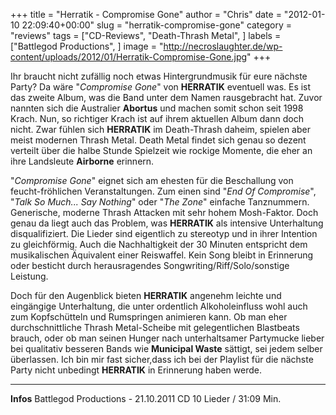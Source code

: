 +++
title = "Herratik - Compromise Gone"
author = "Chris"
date = "2012-01-10 22:09:40+00:00"
slug = "herratik-compromise-gone"
category = "reviews"
tags = ["CD-Reviews", "Death-Thrash Metal", ]
labels = ["Battlegod Productions", ]
image = "http://necroslaughter.de/wp-content/uploads/2012/01/Herratik-Compromise-Gone.jpg"
+++

Ihr braucht nicht zufällig noch etwas Hintergrundmusik für eure nächste Party? Da wäre "_Compromise Gone_" von **HERRATIK** eventuell was. Es ist das zweite Album, was die Band unter dem Namen rausgebracht hat. Zuvor nannten sich die Australier **Abortus** und machen somit schon seit 1998 Krach. Nun, so richtiger Krach ist auf ihrem aktuellen Album dann doch nicht. Zwar fühlen sich **HERRATIK** im Death-Thrash daheim, spielen aber meist modernen Thrash Metal. Death Metal findet sich genau so dezent verteilt über die halbe Stunde Spielzeit wie rockige Momente, die eher an ihre Landsleute **Airborne** erinnern.

"_Compromise Gone_" eignet sich am ehesten für die Beschallung von feucht-fröhlichen Veranstaltungen. Zum einen sind "_End Of Compromise_", "_Talk So Much... Say Nothing_" oder "_The Zone_" einfache Tanznummern. Generische, moderne Thrash Attacken mit sehr hohem Mosh-Faktor. Doch genau da liegt auch das Problem, was **HERRATIK** als intensive Unterhaltung disqualifiziert. Die Lieder sind eigentlich zu stereotyp und in ihrer Intention zu gleichförmig. Auch die Nachhaltigkeit der 30 Minuten entspricht dem musikalischen Äquivalent einer Reiswaffel. Kein Song bleibt in Erinnerung oder besticht durch herausragendes Songwriting/Riff/Solo/sonstige Leistung.

Doch für den Augenblick bieten **HERRATIK** angenehm leichte und eingängige Unterhaltung, die unter ordentlich Alkoholeinfluss wohl auch zum Kopfschütteln und Rumspringen animieren kann. Ob man eher durchschnittliche Thrash Metal-Scheibe mit gelegentlichen Blastbeats brauch, oder ob man seinen Hunger nach unterhaltsamer Partymucke lieber bei qualitativ besseren Bands wie **Municipal Waste** sättigt, sei jedem selber überlassen. Ich bin mir fast sicher,dass ich bei der Playlist für die nächste Party nicht unbedingt **HERRATIK** in Erinnerung haben werde.



---
**Infos**
Battlegod Productions - 21.10.2011
CD 10 Lieder / 31:09 Min.
